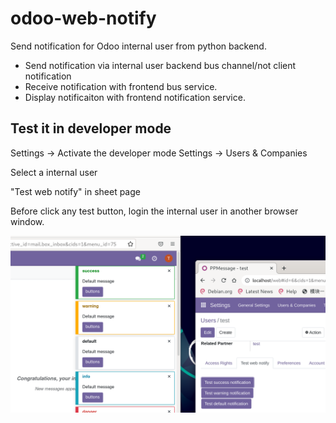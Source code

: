 # odoo-web-notify
Send notification for Odoo internal user from python backend.

* Send notification via internal user backend bus channel/not client notification
* Receive notification with frontend bus service.
* Display notificaiton with frontend notification service.

## Test it in developer mode

Settings -> Activate the developer mode
Settings -> Users & Companies

Select a internal user

"Test web notify" in sheet page


Before click any test button, login the internal user in another browser window.

![image](notify.png)
